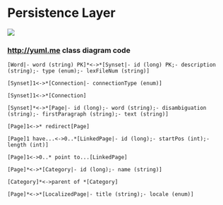 # Persistence Layer #

<img src='http://yuml.me/9483833.jpg'>

<h3><a href='http://yuml.me'>http://yuml.me</a> class diagram code</h3>

<pre><code>[Word|- word (string) PK]*&lt;-&gt;*[Synset|- id (long) PK;- description (string);- type (enum);- lexFileNum (string)]<br>
[Synset]1&lt;-&gt;*[Connection|- connectionType (enum)]<br>
[Synset]1&lt;-&gt;*[Connection]<br>
[Synset]*&lt;-&gt;*[Page|- id (long);- word (string);- disambiguation (string);- firstParagraph (string);- text (string)]<br>
[Page]1&lt;-&gt;* redirect[Page]<br>
[Page]1 have...&lt;-&gt;0..*[LinkedPage|- id (long);- startPos (int);- length (int)]<br>
[Page]1&lt;-&gt;0..* point to...[LinkedPage]<br>
[Page]*&lt;-&gt;*[Category|- id (long);- name (string)]<br>
[Category]*&lt;-&gt;parent of *[Category]<br>
[Page]*&lt;-&gt;*[LocalizedPage|- title (string);- locale (enum)]<br>
</code></pre>